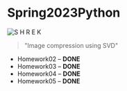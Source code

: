 # Spring2023Python

![S H R E K](/coolgif.gif)
> "Image compression using SVD"

- Homework02 – **DONE**
- Homework03 – **DONE**
- Homework04 – **DONE**
- Homework05 – **DONE**
